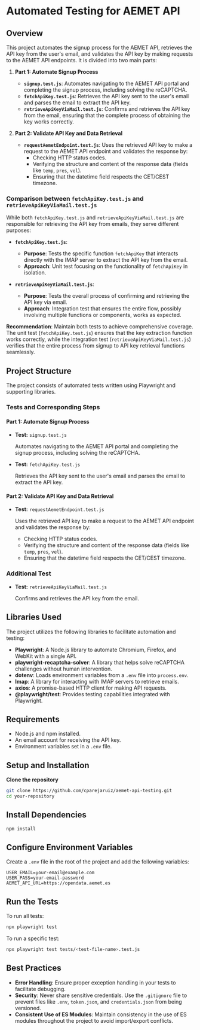 # Automated Testing for AEMET API

## Overview

This project automates the signup process for the AEMET API, retrieves the API key from the user's email, and validates the API key by making requests to the AEMET API endpoints. It is divided into two main parts:

1. **Part 1: Automate Signup Process**
   - **`signup.test.js`**: Automates navigating to the AEMET API portal and completing the signup process, including solving the reCAPTCHA.
   - **`fetchApiKey.test.js`**: Retrieves the API key sent to the user's email and parses the email to extract the API key.
   - **`retrieveApiKeyViaMail.test.js`**: Confirms and retrieves the API key from the email, ensuring that the complete process of obtaining the key works correctly.

2. **Part 2: Validate API Key and Data Retrieval**
   - **`requestAemetEndpoint.test.js`**: Uses the retrieved API key to make a request to the AEMET API endpoint and validates the response by:
     - Checking HTTP status codes.
     - Verifying the structure and content of the response data (fields like `temp`, `pres`, `vel`).
     - Ensuring that the datetime field respects the CET/CEST timezone.

### Comparison between `fetchApiKey.test.js` and `retrieveApiKeyViaMail.test.js`

While both `fetchApiKey.test.js` and `retrieveApiKeyViaMail.test.js` are responsible for retrieving the API key from emails, they serve different purposes:

- **`fetchApiKey.test.js`**:
  - **Purpose**: Tests the specific function `fetchApiKey` that interacts directly with the IMAP server to extract the API key from the email.
  - **Approach**: Unit test focusing on the functionality of `fetchApiKey` in isolation.

- **`retrieveApiKeyViaMail.test.js`**:
  - **Purpose**: Tests the overall process of confirming and retrieving the API key via email.
  - **Approach**: Integration test that ensures the entire flow, possibly involving multiple functions or components, works as expected.

**Recommendation**:
Maintain both tests to achieve comprehensive coverage. The unit test (`fetchApiKey.test.js`) ensures that the key extraction function works correctly, while the integration test (`retrieveApiKeyViaMail.test.js`) verifies that the entire process from signup to API key retrieval functions seamlessly.

## Project Structure

The project consists of automated tests written using Playwright and supporting libraries.

### Tests and Corresponding Steps

#### Part 1: Automate Signup Process

- **Test:** `signup.test.js`

  Automates navigating to the AEMET API portal and completing the signup process, including solving the reCAPTCHA.

- **Test:** `fetchApiKey.test.js`

  Retrieves the API key sent to the user's email and parses the email to extract the API key.

#### Part 2: Validate API Key and Data Retrieval

- **Test:** `requestAemetEndpoint.test.js`

  Uses the retrieved API key to make a request to the AEMET API endpoint and validates the response by:
  - Checking HTTP status codes.
  - Verifying the structure and content of the response data (fields like `temp`, `pres`, `vel`).
  - Ensuring that the datetime field respects the CET/CEST timezone.

### Additional Test

- **Test:** `retrieveApiKeyViaMail.test.js`

  Confirms and retrieves the API key from the email.

## Libraries Used

The project utilizes the following libraries to facilitate automation and testing:

- **Playwright**: A Node.js library to automate Chromium, Firefox, and WebKit with a single API.
- **playwright-recaptcha-solver**: A library that helps solve reCAPTCHA challenges without human intervention.
- **dotenv**: Loads environment variables from a `.env` file into `process.env`.
- **Imap**: A library for interacting with IMAP servers to retrieve emails.
- **axios**: A promise-based HTTP client for making API requests.
- **@playwright/test**: Provides testing capabilities integrated with Playwright.

## Requirements

- Node.js and npm installed.
- An email account for receiving the API key.
- Environment variables set in a `.env` file.

## Setup and Installation

**Clone the repository**
   ```bash
   git clone https://github.com/cparejaruiz/aemet-api-testing.git
   cd your-repository
   ```

## Install Dependencies

```bash
npm install
```

## Configure Environment Variables

Create a `.env` file in the root of the project and add the following variables:

```plaintext
USER_EMAIL=your-email@example.com
USER_PASS=your-email-password
AEMET_API_URL=https://opendata.aemet.es
```

## Run the Tests

To run all tests:

```bash
npx playwright test
```

To run a specific test:

```bash
npx playwright test tests/<test-file-name>.test.js
```

## Best Practices

- **Error Handling**: Ensure proper exception handling in your tests to facilitate debugging.
- **Security**: Never share sensitive credentials. Use the `.gitignore` file to prevent files like `.env`, `token.json`, and `credentials.json` from being versioned.
- **Consistent Use of ES Modules**: Maintain consistency in the use of ES modules throughout the project to avoid import/export conflicts.
